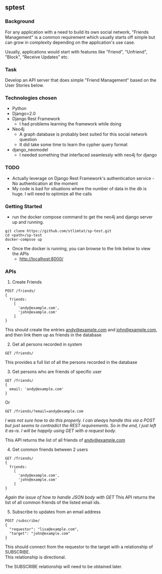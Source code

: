 ## sptest

### Background
For any application with a need to build its own social network, "Friends Management" is a common requirement
which usually starts off simple but can grow in complexity depending on the application's use case.

Usually, applications would start with features like "Friend", "Unfriend", "Block", "Receive Updates" etc.

### Task

Develop an API server that does simple "Friend Management" based on the User Stories below.

### Technologies chosen

* Python
* Django>2.0
* Django Rest Framework
  * I had problems learning the framework while doing
* Neo4j
  * A graph database is probably best suited for this social network question
  * It did take some time to learn the cypher query format
* django_neomodel
  * I needed something that interfaced seamlessly with neo4j for django

### TODO
- Actually leverage on Django Rest Framework's authentication service - No authentication at the moment
- My code is bad for situations where the number of data in the db is huge.  I will need to  optimize all the calls

### Getting Started
- run the docker compose command to get the neo4j and django server up and running.
```
git clone https://github.com/stlimtat/sp-test.git
cd <path>/sp-test
docker-compose up
```
- Once the docker is running, you can browse to the link below to view the APIs
  - [http://localhost:8000/](http://localhost:8000/)

### APIs

1. Create Friends

```
POST /friends/
{
  friends:
    [
      'andy@example.com',
      'john@example.com'
    ]
}
```

This should create the entries andy@example.com and john@example.com, and then link them up as friends in the database

2. Get all persons recorded in system

```
GET /friends/
```

This provides a full list of all the persons recorded in the database

3. Get persons who are friends of specific user

```
GET /friends/
{
  email: 'andy@example.com'
}
```

Or

```
GET /friends/?email=andy@example.com
```

*I was not sure how to do this properly.  I can always handle this via a POST but just seems to contradict the REST 
requirements.  So in the end, I just left it as-is.  I will be happily using GET with a request body.*

This API returns the list of all friends of andy@example.com

4. Get common friends between 2 users

```
GET /friends/
{
  friends:
    [
      'andy@example.com',
      'john@example.com'
    ]
}
```

*Again the issue of how to handle JSON body with GET*
This API returns the list of all common friends of the listed email ids.

5. Subscribe to updates from an email address

```
POST /subscribe/
{
  "requestor": "lisa@example.com",
  "target": "john@example.com"
}
```

This should connect from the requestor to the target with a relationship of SUBSCRIBE.  
This relationship is directional.

The SUBSCRIBE relationship will need to be obtained later.
